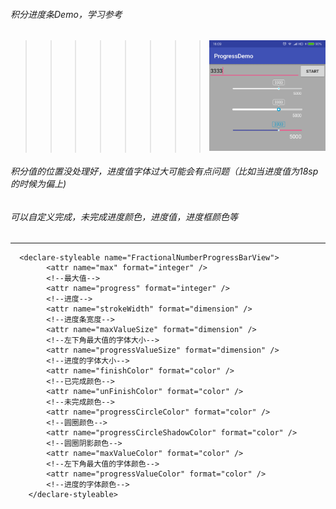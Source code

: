 ###### 积分进度条Demo，学习参考  

>>>>>>>>![Image](https://github.com/zhengxyou/progressdemo/blob/master/Screenshot_2018-04-28-16-09-46-962_com.zhengxyou.gif)
###### 积分值的位置没处理好，进度值字体过大可能会有点问题（比如当进度值为18sp的时候为偏上)

###### 可以自定义完成，未完成进度颜色，进度值，进度框颜色等
------
```
  <declare-styleable name="FractionalNumberProgressBarView">
        <attr name="max" format="integer" />
        <!--最大值-->
        <attr name="progress" format="integer" />
        <!--进度-->
        <attr name="strokeWidth" format="dimension" />
        <!--进度条宽度-->
        <attr name="maxValueSize" format="dimension" />
        <!--左下角最大值的字体大小-->
        <attr name="progressValueSize" format="dimension" />
        <!--进度的字体大小-->
        <attr name="finishColor" format="color" />
        <!--已完成颜色-->
        <attr name="unFinishColor" format="color" />
        <!--未完成颜色-->
        <attr name="progressCircleColor" format="color" />
        <!--圆圈颜色-->
        <attr name="progressCircleShadowColor" format="color" />
        <!--圆圈阴影颜色-->
        <attr name="maxValueColor" format="color" />
        <!--左下角最大值的字体颜色-->
        <attr name="progressValueColor" format="color" />
        <!--进度的字体颜色-->
    </declare-styleable>
```
